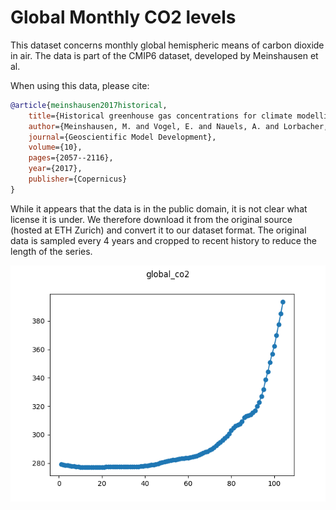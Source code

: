 # Global Monthly CO2 levels

This dataset concerns monthly global hemispheric means of carbon dioxide in 
air. The data is part of the CMIP6 dataset, developed by Meinshausen et al. 

When using this data, please cite:

```bib
@article{meinshausen2017historical,
	title={Historical greenhouse gas concentrations for climate modelling ({CMIP6})},
	author={Meinshausen, M. and Vogel, E. and Nauels, A. and Lorbacher, K. and Meinshausen, N. and Etheridge, D. M. and Fraser, P. J. and Montzka, S. A. and Rayner, P. J. and Trudinger, C. M. and Krummel, P. B. and Beyerle, U. and Canadell, J. G. and Daniel, J. S. and Enting, I. G. and Law, R. M. and Lunder, C. R. and O'Doherty, S. and Prinn, R. G. and Reimann, S. and Rubino, M. and Velders, G. J. M. and Vollmer, M. K. and Wang, R. H. J. and Weiss, R.},
	journal={Geoscientific Model Development},
	volume={10},
	pages={2057--2116},
	year={2017},
	publisher={Copernicus}
}
```

While it appears that the data is in the public domain, it is not clear what 
license it is under. We therefore download it from the original source (hosted 
at ETH Zurich) and convert it to our dataset format. The original data is 
sampled every 4 years and cropped to recent history to reduce the length of 
the series.

![Plot of global_co2 dataset](./global_co2.png)
